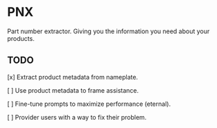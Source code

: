 # PNX

Part number extractor. Giving you the information you need about your products.

## TODO

[x] Extract product metadata from nameplate.

[ ] Use product metadata to frame assistance.

[ ] Fine-tune prompts to maximize performance (eternal).

[ ] Provider users with a way to fix their problem.
